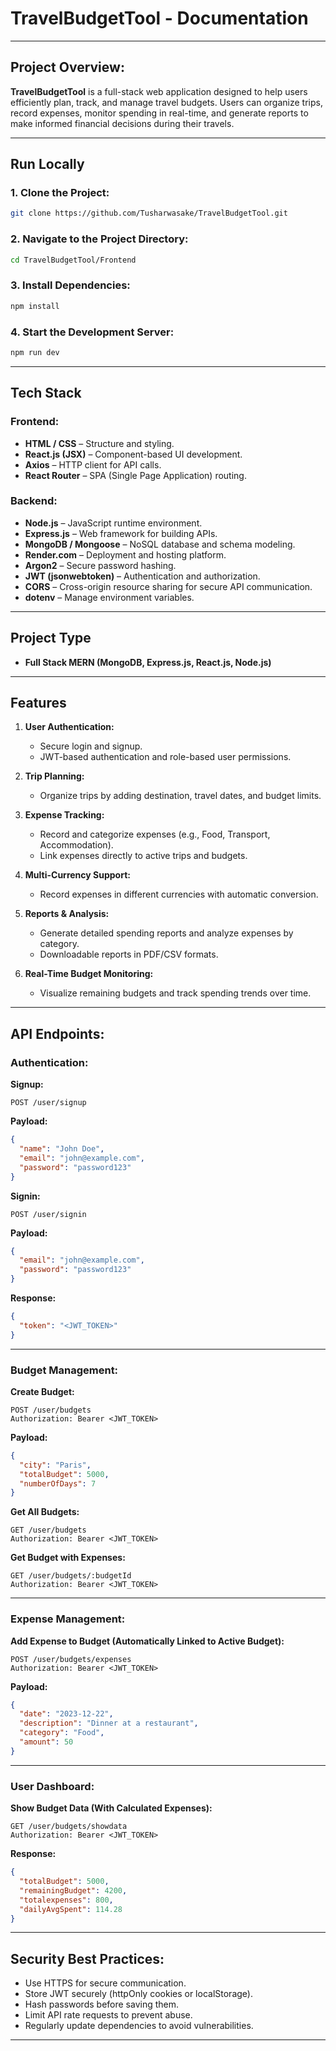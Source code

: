 # **TravelBudgetTool - Documentation**

---

## **Project Overview:**  
**TravelBudgetTool** is a full-stack web application designed to help users efficiently plan, track, and manage travel budgets. Users can organize trips, record expenses, monitor spending in real-time, and generate reports to make informed financial decisions during their travels.

---

## **Run Locally**  

### **1. Clone the Project:**  
```bash
git clone https://github.com/Tusharwasake/TravelBudgetTool.git
```

### **2. Navigate to the Project Directory:**  
```bash
cd TravelBudgetTool/Frontend
```

### **3. Install Dependencies:**  
```bash
npm install
```

### **4. Start the Development Server:**  
```bash
npm run dev
```

---

## **Tech Stack**  

### **Frontend:**  
- **HTML / CSS** – Structure and styling.  
- **React.js (JSX)** – Component-based UI development.  
- **Axios** – HTTP client for API calls.  
- **React Router** – SPA (Single Page Application) routing.  

### **Backend:**  
- **Node.js** – JavaScript runtime environment.  
- **Express.js** – Web framework for building APIs.  
- **MongoDB / Mongoose** – NoSQL database and schema modeling.  
- **Render.com** – Deployment and hosting platform.  
- **Argon2** – Secure password hashing.  
- **JWT (jsonwebtoken)** – Authentication and authorization.  
- **CORS** – Cross-origin resource sharing for secure API communication.  
- **dotenv** – Manage environment variables.  

---

## **Project Type**  
- **Full Stack MERN (MongoDB, Express.js, React.js, Node.js)**  

---

## **Features**  

1. **User Authentication:**  
   - Secure login and signup.  
   - JWT-based authentication and role-based user permissions.  

2. **Trip Planning:**  
   - Organize trips by adding destination, travel dates, and budget limits.  

3. **Expense Tracking:**  
   - Record and categorize expenses (e.g., Food, Transport, Accommodation).  
   - Link expenses directly to active trips and budgets.  

4. **Multi-Currency Support:**  
   - Record expenses in different currencies with automatic conversion.  

5. **Reports & Analysis:**  
   - Generate detailed spending reports and analyze expenses by category.  
   - Downloadable reports in PDF/CSV formats.  

6. **Real-Time Budget Monitoring:**  
   - Visualize remaining budgets and track spending trends over time.  

---

## **API Endpoints:**  

### **Authentication:**  

**Signup:**  
```http
POST /user/signup
```
**Payload:**  
```json
{
  "name": "John Doe",
  "email": "john@example.com",
  "password": "password123"
}
```

**Signin:**  
```http
POST /user/signin
```
**Payload:**  
```json
{
  "email": "john@example.com",
  "password": "password123"
}
```
**Response:**  
```json
{
  "token": "<JWT_TOKEN>"
}
```

---

### **Budget Management:**  

**Create Budget:**  
```http
POST /user/budgets
Authorization: Bearer <JWT_TOKEN>
```
**Payload:**  
```json
{
  "city": "Paris",
  "totalBudget": 5000,
  "numberOfDays": 7
}
```

**Get All Budgets:**  
```http
GET /user/budgets
Authorization: Bearer <JWT_TOKEN>
```

**Get Budget with Expenses:**  
```http
GET /user/budgets/:budgetId
Authorization: Bearer <JWT_TOKEN>
```

---

### **Expense Management:**  

**Add Expense to Budget (Automatically Linked to Active Budget):**  
```http
POST /user/budgets/expenses
Authorization: Bearer <JWT_TOKEN>
```
**Payload:**  
```json
{
  "date": "2023-12-22",
  "description": "Dinner at a restaurant",
  "category": "Food",
  "amount": 50
}
```

---

### **User Dashboard:**  

**Show Budget Data (With Calculated Expenses):**  
```http
GET /user/budgets/showdata
Authorization: Bearer <JWT_TOKEN>
```
**Response:**  
```json
{
  "totalBudget": 5000,
  "remainingBudget": 4200,
  "totalexpenses": 800,
  "dailyAvgSpent": 114.28
}
```

---

## **Security Best Practices:**  
- Use HTTPS for secure communication.  
- Store JWT securely (httpOnly cookies or localStorage).  
- Hash passwords before saving them.  
- Limit API rate requests to prevent abuse.  
- Regularly update dependencies to avoid vulnerabilities.  


---
